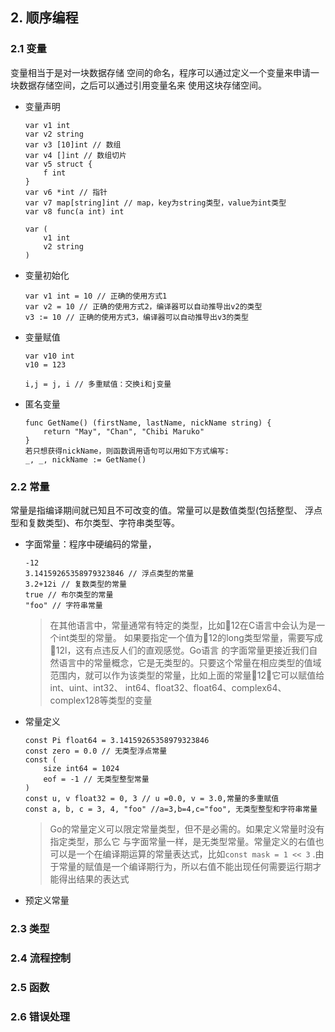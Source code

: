 ## 2. 顺序编程
### 2.1 变量
变量相当于是对一块数据存储 空间的命名，程序可以通过定义一个变量来申请一块数据存储空间，之后可以通过引用变量名来 使用这块存储空间。
* 变量声明

    ```
    var v1 int
    var v2 string 
    var v3 [10]int // 数组
    var v4 []int // 数组切片
    var v5 struct {
        f int 
    }
    var v6 *int // 指针
    var v7 map[string]int // map，key为string类型，value为int类型
    var v8 func(a int) int
    ```

    ```
    var (
        v1 int
        v2 string
    )
    ```
* 变量初始化
    ```
    var v1 int = 10 // 正确的使用方式1
    var v2 = 10 // 正确的使用方式2，编译器可以自动推导出v2的类型 
    v3 := 10 // 正确的使用方式3，编译器可以自动推导出v3的类型
    ```
* 变量赋值
    ```
    var v10 int 
    v10 = 123
    ```
    ```
    i,j = j, i // 多重赋值：交换i和j变量
    ```
* 匿名变量
    ```
    func GetName() (firstName, lastName, nickName string) {    
        return "May", "Chan", "Chibi Maruko"
    } 
    若只想获得nickName，则函数调用语句可以用如下方式编写:
    _, _, nickName := GetName()
    ```
### 2.2 常量
常量是指编译期间就已知且不可改变的值。常量可以是数值类型(包括整型、
浮点型和复数类型)、布尔类型、字符串类型等。
* 字面常量：程序中硬编码的常量，
    ```
    -12
    3.14159265358979323846 // 浮点类型的常量 
    3.2+12i // 复数类型的常量 
    true // 布尔类型的常量 
    "foo" // 字符串常量
    ```
    > 在其他语言中，常量通常有特定的类型，比如12在C语言中会认为是一个int类型的常量。 如果要指定一个值为12的long类型常量，需要写成12l，这有点违反人们的直观感觉。Go语言 的字面常量更接近我们自然语言中的常量概念，它是无类型的。只要这个常量在相应类型的值域 范围内，就可以作为该类型的常量，比如上面的常量12，它可以赋值给int、uint、int32、 int64、float32、float64、complex64、complex128等类型的变量

* 常量定义
    ```
    const Pi float64 = 3.14159265358979323846
    const zero = 0.0 // 无类型浮点常量 
    const (
        size int64 = 1024
        eof = -1 // 无类型整型常量
    )
    const u, v float32 = 0, 3 // u =0.0, v = 3.0,常量的多重赋值
    const a, b, c = 3, 4, "foo" //a=3,b=4,c="foo", 无类型整型和字符串常量
    ```
    > Go的常量定义可以限定常量类型，但不是必需的。如果定义常量时没有指定类型，那么它 与字面常量一样，是无类型常量。常量定义的右值也可以是一个在编译期运算的常量表达式，比如```const mask = 1 << 3``` .由于常量的赋值是一个编译期行为，所以右值不能出现任何需要运行期才能得出结果的表达式
* 预定义常量

### 2.3 类型
### 2.4 流程控制
### 2.5 函数
### 2.6 错误处理